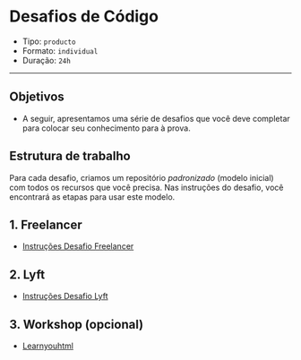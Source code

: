 # Desafios de Código

- Tipo: `producto`
- Formato: `individual`
- Duração: `24h`

***

## Objetivos

* A seguir, apresentamos uma série de desafios que você deve completar para colocar seu conhecimento para à prova.

## Estrutura de trabalho

Para cada desafio, criamos um repositório _padronizado_ \(modelo inicial\) com todos os recursos que você precisa. Nas instruções do desafio, você encontrará as etapas para usar este modelo.

## 1. Freelancer

* [Instruções Desafio Freelancer](https://github.com/Laboratoria-learning/freelancer)

## 2. Lyft

* [Instruções Desafio Lyft](https://github.com/Laboratoria-learning/lyft)

## 3. Workshop (opcional)

* [Learnyouhtml](https://github.com/denysdovhan/learnyouhtml)

